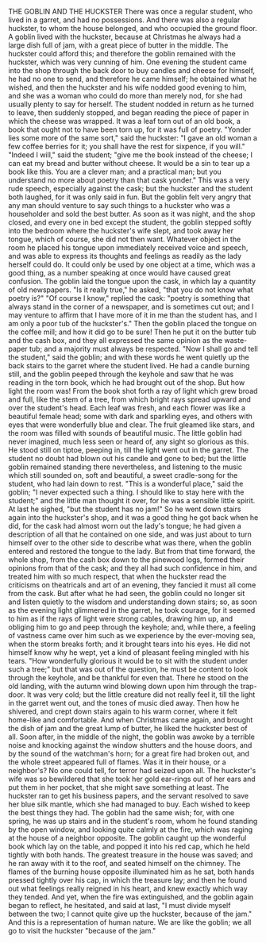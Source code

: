THE GOBLIN AND THE HUCKSTER
There
was
once
a
regular
student,
who
lived
in
a
garret,
and
had
no
possessions.
And
there
was
also
a
regular
huckster,
to
whom
the
house
belonged,
and
who
occupied
the
ground
floor.
A
goblin
lived
with
the
huckster,
because
at
Christmas
he
always
had
a
large
dish
full
of
jam,
with
a
great
piece
of
butter
in
the
middle.
The
huckster
could
afford
this;
and
therefore
the
goblin
remained
with
the
huckster,
which
was
very
cunning
of
him.
One
evening
the
student
came
into
the
shop
through
the
back
door
to
buy
candles
and
cheese
for
himself,
he
had
no
one
to
send,
and
therefore
he
came
himself;
he
obtained
what
he
wished,
and
then
the
huckster
and
his
wife
nodded
good
evening
to
him,
and
she
was
a
woman
who
could
do
more
than
merely
nod,
for
she
had
usually
plenty
to
say
for
herself.
The
student
nodded
in
return
as
he
turned
to
leave,
then
suddenly
stopped,
and
began
reading
the
piece
of
paper
in
which
the
cheese
was
wrapped.
It
was
a
leaf
torn
out
of
an
old
book,
a
book
that
ought
not
to
have
been
torn
up,
for
it
was
full
of
poetry.
"Yonder
lies
some
more
of
the
same
sort,"
said
the
huckster:
"I
gave
an
old
woman
a
few
coffee
berries
for
it;
you
shall
have
the
rest
for
sixpence,
if
you
will."
"Indeed
I
will,"
said
the
student;
"give
me
the
book
instead
of
the
cheese;
I
can
eat
my
bread
and
butter
without
cheese.
It
would
be
a
sin
to
tear
up
a
book
like
this.
You
are
a
clever
man;
and
a
practical
man;
but
you
understand
no
more
about
poetry
than
that
cask
yonder."
This
was
a
very
rude
speech,
especially
against
the
cask;
but
the
huckster
and
the
student
both
laughed,
for
it
was
only
said
in
fun.
But
the
goblin
felt
very
angry
that
any
man
should
venture
to
say
such
things
to
a
huckster
who
was
a
householder
and
sold
the
best
butter.
As
soon
as
it
was
night,
and
the
shop
closed,
and
every
one
in
bed
except
the
student,
the
goblin
stepped
softly
into
the
bedroom
where
the
huckster's
wife
slept,
and
took
away
her
tongue,
which
of
course,
she
did
not
then
want.
Whatever
object
in
the
room
he
placed
his
tongue
upon
immediately
received
voice
and
speech,
and
was
able
to
express
its
thoughts
and
feelings
as
readily
as
the
lady
herself
could
do.
It
could
only
be
used
by
one
object
at
a
time,
which
was
a
good
thing,
as
a
number
speaking
at
once
would
have
caused
great
confusion.
The
goblin
laid
the
tongue
upon
the
cask,
in
which
lay
a
quantity
of
old
newspapers.
"Is
it
really
true,"
he
asked,
"that
you
do
not
know
what
poetry
is?"
"Of
course
I
know,"
replied
the
cask:
"poetry
is
something
that
always
stand
in
the
corner
of
a
newspaper,
and
is
sometimes
cut
out;
and
I
may
venture
to
affirm
that
I
have
more
of
it
in
me
than
the
student
has,
and
I
am
only
a
poor
tub
of
the
huckster's."
Then
the
goblin
placed
the
tongue
on
the
coffee
mill;
and
how
it
did
go
to
be
sure!
Then
he
put
it
on
the
butter
tub
and
the
cash
box,
and
they
all
expressed
the
same
opinion
as
the
waste-paper
tub;
and
a
majority
must
always
be
respected.
"Now
I
shall
go
and
tell
the
student,"
said
the
goblin;
and
with
these
words
he
went
quietly
up
the
back
stairs
to
the
garret
where
the
student
lived.
He
had
a
candle
burning
still,
and
the
goblin
peeped
through
the
keyhole
and
saw
that
he
was
reading
in
the
torn
book,
which
he
had
brought
out
of
the
shop.
But
how
light
the
room
was!
From
the
book
shot
forth
a
ray
of
light
which
grew
broad
and
full,
like
the
stem
of
a
tree,
from
which
bright
rays
spread
upward
and
over
the
student's
head.
Each
leaf
was
fresh,
and
each
flower
was
like
a
beautiful
female
head;
some
with
dark
and
sparkling
eyes,
and
others
with
eyes
that
were
wonderfully
blue
and
clear.
The
fruit
gleamed
like
stars,
and
the
room
was
filled
with
sounds
of
beautiful
music.
The
little
goblin
had
never
imagined,
much
less
seen
or
heard
of,
any
sight
so
glorious
as
this.
He
stood
still
on
tiptoe,
peeping
in,
till
the
light
went
out
in
the
garret.
The
student
no
doubt
had
blown
out
his
candle
and
gone
to
bed;
but
the
little
goblin
remained
standing
there
nevertheless,
and
listening
to
the
music
which
still
sounded
on,
soft
and
beautiful,
a
sweet
cradle-song
for
the
student,
who
had
lain
down
to
rest.
"This
is
a
wonderful
place,"
said
the
goblin;
"I
never
expected
such
a
thing.
I
should
like
to
stay
here
with
the
student;"
and
the
little
man
thought
it
over,
for
he
was
a
sensible
little
spirit.
At
last
he
sighed,
"but
the
student
has
no
jam!"
So
he
went
down
stairs
again
into
the
huckster's
shop,
and
it
was
a
good
thing
he
got
back
when
he
did,
for
the
cask
had
almost
worn
out
the
lady's
tongue;
he
had
given
a
description
of
all
that
he
contained
on
one
side,
and
was
just
about
to
turn
himself
over
to
the
other
side
to
describe
what
was
there,
when
the
goblin
entered
and
restored
the
tongue
to
the
lady.
But
from
that
time
forward,
the
whole
shop,
from
the
cash
box
down
to
the
pinewood
logs,
formed
their
opinions
from
that
of
the
cask;
and
they
all
had
such
confidence
in
him,
and
treated
him
with
so
much
respect,
that
when
the
huckster
read
the
criticisms
on
theatricals
and
art
of
an
evening,
they
fancied
it
must
all
come
from
the
cask.
But
after
what
he
had
seen,
the
goblin
could
no
longer
sit
and
listen
quietly
to
the
wisdom
and
understanding
down
stairs;
so,
as
soon
as
the
evening
light
glimmered
in
the
garret,
he
took
courage,
for
it
seemed
to
him
as
if
the
rays
of
light
were
strong
cables,
drawing
him
up,
and
obliging
him
to
go
and
peep
through
the
keyhole;
and,
while
there,
a
feeling
of
vastness
came
over
him
such
as
we
experience
by
the
ever-moving
sea,
when
the
storm
breaks
forth;
and
it
brought
tears
into
his
eyes.
He
did
not
himself
know
why
he
wept,
yet
a
kind
of
pleasant
feeling
mingled
with
his
tears.
"How
wonderfully
glorious
it
would
be
to
sit
with
the
student
under
such
a
tree;"
but
that
was
out
of
the
question,
he
must
be
content
to
look
through
the
keyhole,
and
be
thankful
for
even
that.
There
he
stood
on
the
old
landing,
with
the
autumn
wind
blowing
down
upon
him
through
the
trap-door.
It
was
very
cold;
but
the
little
creature
did
not
really
feel
it,
till
the
light
in
the
garret
went
out,
and
the
tones
of
music
died
away.
Then
how
he
shivered,
and
crept
down
stairs
again
to
his
warm
corner,
where
it
felt
home-like
and
comfortable.
And
when
Christmas
came
again,
and
brought
the
dish
of
jam
and
the
great
lump
of
butter,
he
liked
the
huckster
best
of
all.
Soon
after,
in
the
middle
of
the
night,
the
goblin
was
awoke
by
a
terrible
noise
and
knocking
against
the
window
shutters
and
the
house
doors,
and
by
the
sound
of
the
watchman's
horn;
for
a
great
fire
had
broken
out,
and
the
whole
street
appeared
full
of
flames.
Was
it
in
their
house,
or
a
neighbor's?
No
one
could
tell,
for
terror
had
seized
upon
all.
The
huckster's
wife
was
so
bewildered
that
she
took
her
gold
ear-rings
out
of
her
ears
and
put
them
in
her
pocket,
that
she
might
save
something
at
least.
The
huckster
ran
to
get
his
business
papers,
and
the
servant
resolved
to
save
her
blue
silk
mantle,
which
she
had
managed
to
buy.
Each
wished
to
keep
the
best
things
they
had.
The
goblin
had
the
same
wish;
for,
with
one
spring,
he
was
up
stairs
and
in
the
student's
room,
whom
he
found
standing
by
the
open
window,
and
looking
quite
calmly
at
the
fire,
which
was
raging
at
the
house
of
a
neighbor
opposite.
The
goblin
caught
up
the
wonderful
book
which
lay
on
the
table,
and
popped
it
into
his
red
cap,
which
he
held
tightly
with
both
hands.
The
greatest
treasure
in
the
house
was
saved;
and
he
ran
away
with
it
to
the
roof,
and
seated
himself
on
the
chimney.
The
flames
of
the
burning
house
opposite
illuminated
him
as
he
sat,
both
hands
pressed
tightly
over
his
cap,
in
which
the
treasure
lay;
and
then
he
found
out
what
feelings
really
reigned
in
his
heart,
and
knew
exactly
which
way
they
tended.
And
yet,
when
the
fire
was
extinguished,
and
the
goblin
again
began
to
reflect,
he
hesitated,
and
said
at
last,
"I
must
divide
myself
between
the
two;
I
cannot
quite
give
up
the
huckster,
because
of
the
jam."
And
this
is
a
representation
of
human
nature.
We
are
like
the
goblin;
we
all
go
to
visit
the
huckster
"because
of
the
jam."
